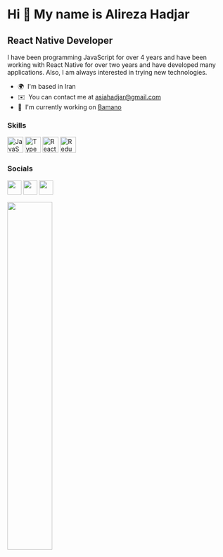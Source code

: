 Hi 👋 My name is Alireza Hadjar 
===============================  

React Native Developer 
----------------------  

I have been programming JavaScript for over 4 years and have been working with React Native for over two years and have developed many applications. Also, I am always interested in trying new technologies.  
* 🌍  I'm based in Iran 
* ✉️  You can contact me at [asiahadjar@gmail.com](mailto:asiahadjar@gmail.com) 
* 🚀  I'm currently working on [Bamano](http://bamano.life)

### Skills

<p align="left"> <a href="https://developer.mozilla.org/en-US/docs/Web/JavaScript" target="_blank" rel="noreferrer"><img src="https://raw.githubusercontent.com/danielcranney/readme-generator/main/public/icons/skills/javascript-colored.svg" width="36" height="36" alt="JavaScript" /></a> <a href="https://www.typescriptlang.org/" target="_blank" rel="noreferrer"><img src="https://raw.githubusercontent.com/danielcranney/readme-generator/main/public/icons/skills/typescript-colored.svg" width="36" height="36" alt="TypeScript" /></a> <a href="https://reactjs.org/" target="_blank" rel="noreferrer"><img src="https://raw.githubusercontent.com/danielcranney/readme-generator/main/public/icons/skills/react-colored.svg" width="36" height="36" alt="React" /></a> <a href="https://redux.js.org/" target="_blank" rel="noreferrer"><img src="https://raw.githubusercontent.com/danielcranney/readme-generator/main/public/icons/skills/redux-colored.svg" width="36" height="36" alt="Redux" /></a> </p> 

### Socials  

<p align="left"> <a href="https://www.linkedin.com/in/alireza-hadjar-526590197" target="_blank" rel="noreferrer"><img src="https://raw.githubusercontent.com/danielcranney/readme-generator/main/public/icons/socials/linkedin.svg" width="32" height="32" /></a> <a href="https://www.stackoverflow.com/users/12300188/alireza-hadjar" target="_blank" rel="noreferrer"><img src="https://raw.githubusercontent.com/danielcranney/readme-generator/main/public/icons/socials/stackoverflow.svg" width="32" height="32" /></a> <a href="https://www.twitter.com/alirezahadjar" target="_blank" rel="noreferrer"><img src="https://raw.githubusercontent.com/danielcranney/readme-generator/main/public/icons/socials/twitter.svg" width="32" height="32" /></a></p>


<div width="100%" align="center"><a href="https://github.com/Alirezahadjar/Charlatan" align="left"><img align="left" width="45%" src="https://github-readme-stats.vercel.app/api/pin/?username=Alirezahadjar&repo=Charlatan&title_color=0891b2&text_color=a855f7&icon_color=0891b2&bg_color=1c1917&hide_border=true&locale=en" /></a></div><br /><br /><br /><br /><br /><br /><br />


